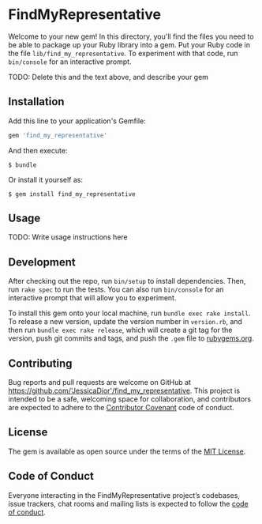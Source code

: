 # FindMyRepresentative

Welcome to your new gem! In this directory, you'll find the files you need to be able to package up your Ruby library into a gem. Put your Ruby code in the file `lib/find_my_representative`. To experiment with that code, run `bin/console` for an interactive prompt.

TODO: Delete this and the text above, and describe your gem

## Installation

Add this line to your application's Gemfile:

```ruby
gem 'find_my_representative'
```

And then execute:

    $ bundle

Or install it yourself as:

    $ gem install find_my_representative

## Usage

TODO: Write usage instructions here

## Development

After checking out the repo, run `bin/setup` to install dependencies. Then, run `rake spec` to run the tests. You can also run `bin/console` for an interactive prompt that will allow you to experiment.

To install this gem onto your local machine, run `bundle exec rake install`. To release a new version, update the version number in `version.rb`, and then run `bundle exec rake release`, which will create a git tag for the version, push git commits and tags, and push the `.gem` file to [rubygems.org](https://rubygems.org).

## Contributing

Bug reports and pull requests are welcome on GitHub at https://github.com/'JessicaDior'/find_my_representative. This project is intended to be a safe, welcoming space for collaboration, and contributors are expected to adhere to the [Contributor Covenant](http://contributor-covenant.org) code of conduct.

## License

The gem is available as open source under the terms of the [MIT License](https://opensource.org/licenses/MIT).

## Code of Conduct

Everyone interacting in the FindMyRepresentative project’s codebases, issue trackers, chat rooms and mailing lists is expected to follow the [code of conduct](https://github.com/'JessicaDior'/find_my_representative/blob/master/CODE_OF_CONDUCT.md).
